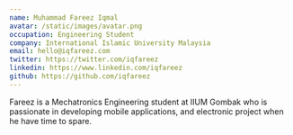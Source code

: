 ```yaml
---
name: Muhammad Fareez Iqmal
avatar: /static/images/avatar.png
occupation: Engineering Student
company: International Islamic University Malaysia
email: hello@iqfareez.com
twitter: https://twitter.com/iqfareez
linkedin: https://www.linkedin.com/iqfareez
github: https://github.com/iqfareez
---
```


Fareez is a Mechatronics Engineering student at IIUM Gombak who is passionate in developing mobile applications, and electronic project when he have time to spare.
